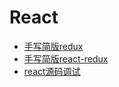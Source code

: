 # React

- [手写简版redux](./手写简版redux.md)
- [手写简版react-redux](./手写简版react-redux.md)
- [react源码调试](./react源码调试.md)
